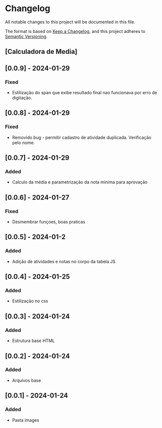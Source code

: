 # Changelog

All notable changes to this project will be documented in this file.

The format is based on [Keep a Changelog](https://keepachangelog.com/en/1.0.0/),
and this project adheres to [Semantic Versioning](https://semver.org/spec/v2.0.0.html).

## [Calculadora de Media]

## [0.0.9] - 2024-01-29

### Fixed

- Estilização do span que exibe resultado final nao funcionava por erro de digitação.

## [0.0.8] - 2024-01-29

### Fixed

- Removido bug - permitir cadastro de atividade duplicada. Verificação pelo nome.

## [0.0.7] - 2024-01-29

### Added

- Calculo da média e parametrização da nota mínima para aprovação

## [0.0.6] - 2024-01-27

### Fixed

- Desmembrar funçoes, boas praticas

## [0.0.5] - 2024-01-2

### Added

- Adição de atividades e notas no corpo da tabela JS

## [0.0.4] - 2024-01-25

### Added

- Estilização no css

## [0.0.3] - 2024-01-24

### Added

- Estrutura base HTML

## [0.0.2] - 2024-01-24

### Added

- Arquivos base

## [0.0.1] - 2024-01-24

### Added

- Pasta images
